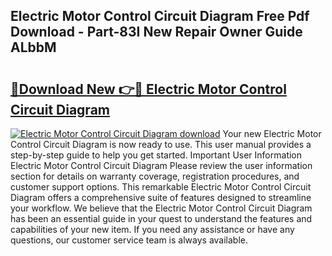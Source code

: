 ## Electric Motor Control Circuit Diagram Free Pdf Download - Part-83I New Repair Owner Guide ALbbM

# <h2><a href="http://dfr8dli.blite.top/?on=Electric+Motor+Control+Circuit+Diagram">🔗Download New 👉🔴 Electric Motor Control Circuit Diagram</a></h2>

[![Electric Motor Control Circuit Diagram download](https://i.imgur.com/lujVjoI.png)](http://dfr8dli.blite.top/?on=Electric+Motor+Control+Circuit+Diagram)
Your new Electric Motor Control Circuit Diagram is now ready to use. This user manual provides a step-by-step guide to help you get started. Important User Information Electric Motor Control Circuit Diagram Please review the user information section for details on warranty coverage, registration procedures, and customer support options. This remarkable Electric Motor Control Circuit Diagram offers a comprehensive suite of features designed to streamline your workflow. We believe that the Electric Motor Control Circuit Diagram has been an essential guide in your quest to understand the features and capabilities of your new item. If you need any assistance or have any questions, our customer service team is always available.
